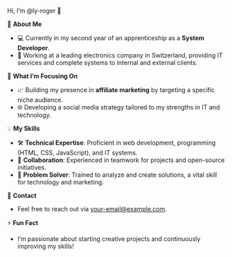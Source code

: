 Hi, I’m @ly-roger 👋

🔧 **About Me**
- 💻 Currently in my second year of an apprenticeship as a **System Developer**.
- 🏢 Working at a leading electronics company in Switzerland, providing IT services and complete systems to internal and external clients.

🌟 **What I’m Focusing On**
- 📈 Building my presence in **affiliate marketing** by targeting a specific niche audience.
- 🌐 Developing a social media strategy tailored to my strengths in IT and technology.

💡 **My Skills**
- 🛠 **Technical Expertise**: Proficient in web development, programming (HTML, CSS, JavaScript), and IT systems.
- 🤝 **Collaboration**: Experienced in teamwork for projects and open-source initiatives.
- 🚀 **Problem Solver**: Trained to analyze and create solutions, a vital skill for technology and marketing.

📩 **Contact**
- Feel free to reach out via [your-email@example.com](mailto:your-email@example.com).

⚡ **Fun Fact**
- I’m passionate about starting creative projects and continuously improving my skills!
